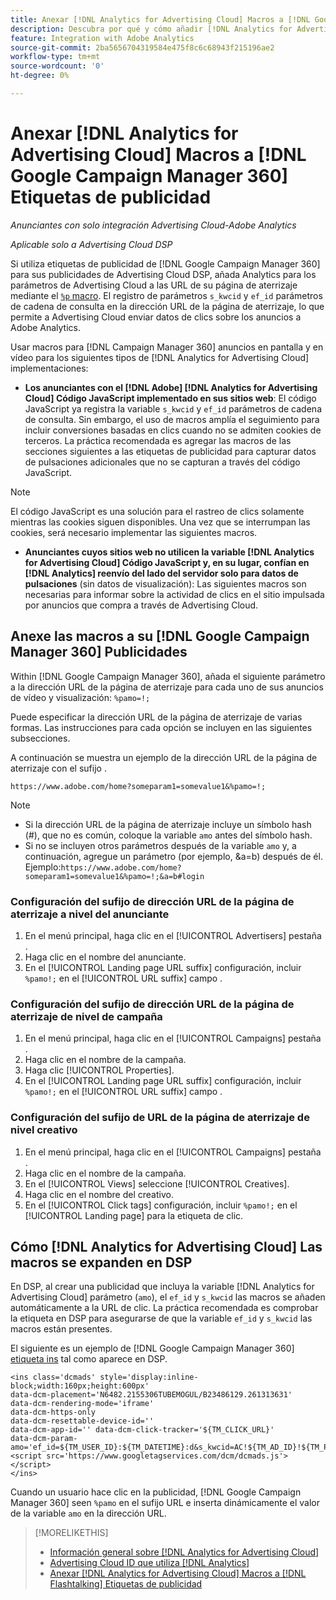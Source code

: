 ```yaml
---
title: Anexar [!DNL Analytics for Advertising Cloud] Macros a [!DNL Google Campaign Manager 360] Etiquetas de publicidad
description: Descubra por qué y cómo añadir [!DNL Analytics for Advertising Cloud] macros a su [!DNL Google Campaign Manager 360] etiquetas de publicidad
feature: Integration with Adobe Analytics
source-git-commit: 2ba5656704319584e475f8c6c68943f215196ae2
workflow-type: tm+mt
source-wordcount: '0'
ht-degree: 0%

---
```


# Anexar [!DNL Analytics for Advertising Cloud] Macros a [!DNL Google Campaign Manager 360] Etiquetas de publicidad

*Anunciantes con solo integración Advertising Cloud-Adobe Analytics*

*Aplicable solo a Advertising Cloud DSP*

Si utiliza etiquetas de publicidad de [!DNL Google Campaign Manager 360] para sus publicidades de Advertising Cloud DSP, añada Analytics para los parámetros de Advertising Cloud a las URL de su página de aterrizaje mediante el [`%p` macro](https://support.google.com/campaignmanager/table/6096962). El registro de parámetros `s_kwcid` y `ef_id` parámetros de cadena de consulta en la dirección URL de la página de aterrizaje, lo que permite a Advertising Cloud enviar datos de clics sobre los anuncios a Adobe Analytics.

Usar macros para [!DNL Campaign Manager 360] anuncios en pantalla y en vídeo para los siguientes tipos de [!DNL Analytics for Advertising Cloud] implementaciones:

* **Los anunciantes con el [!DNL Adobe] [!DNL Analytics for Advertising Cloud] Código JavaScript implementado en sus sitios web**: El código JavaScript ya registra la variable `s_kwcid` y `ef_id` parámetros de cadena de consulta. Sin embargo, el uso de macros amplía el seguimiento para incluir conversiones basadas en clics cuando no se admiten cookies de terceros. La práctica recomendada es agregar las macros de las secciones siguientes a las etiquetas de publicidad para capturar datos de pulsaciones adicionales que no se capturan a través del código JavaScript.

>[!NOTE]
>
>El código JavaScript es una solución para el rastreo de clics solamente mientras las cookies siguen disponibles. Una vez que se interrumpan las cookies, será necesario implementar las siguientes macros.

* **Anunciantes cuyos sitios web no utilicen la variable [!DNL Analytics for Advertising Cloud] Código JavaScript y, en su lugar, confían en [!DNL Analytics] reenvío del lado del servidor solo para datos de pulsaciones** (sin datos de visualización): Las siguientes macros son necesarias para informar sobre la actividad de clics en el sitio impulsada por anuncios que compra a través de Advertising Cloud.

## Anexe las macros a su [!DNL Google Campaign Manager 360] Publicidades

Within [!DNL Google Campaign Manager 360], añada el siguiente parámetro a la dirección URL de la página de aterrizaje para cada uno de sus anuncios de vídeo y visualización: `%pamo=!;`

Puede especificar la dirección URL de la página de aterrizaje de varias formas. Las instrucciones para cada opción se incluyen en las siguientes subsecciones.

A continuación se muestra un ejemplo de la dirección URL de la página de aterrizaje con el sufijo .

```
https://www.adobe.com/home?someparam1=somevalue1&%pamo=!;
```

>[!NOTE]
>
>
>* Si la dirección URL de la página de aterrizaje incluye un símbolo hash (#), que no es común, coloque la variable `amo` antes del símbolo hash.
>* Si no se incluyen otros parámetros después de la variable `amo` y, a continuación, agregue un parámetro (por ejemplo, &amp;a=b) después de él. Ejemplo:`https://www.adobe.com/home?someparam1=somevalue1&%pamo=!;&a=b#login`


### Configuración del sufijo de dirección URL de la página de aterrizaje a nivel del anunciante

1. En el menú principal, haga clic en el [!UICONTROL Advertisers] pestaña .
1. Haga clic en el nombre del anunciante.
1. En el [!UICONTROL Landing page URL suffix] configuración, incluir `%pamo!;` en el [!UICONTROL URL suffix] campo .

### Configuración del sufijo de dirección URL de la página de aterrizaje de nivel de campaña

1. En el menú principal, haga clic en el [!UICONTROL Campaigns] pestaña .
1. Haga clic en el nombre de la campaña.
1. Haga clic [!UICONTROL Properties].
1. En el [!UICONTROL Landing page URL suffix] configuración, incluir `%pamo!;` en el [!UICONTROL URL suffix] campo .

### Configuración del sufijo de URL de la página de aterrizaje de nivel creativo

1. En el menú principal, haga clic en el [!UICONTROL Campaigns] pestaña .
1. Haga clic en el nombre de la campaña.
1. En el [!UICONTROL Views] seleccione [!UICONTROL Creatives].
1. Haga clic en el nombre del creativo.
1. En el [!UICONTROL Click tags] configuración, incluir `%pamo!;` en el [!UICONTROL Landing page] para la etiqueta de clic.

## Cómo [!DNL Analytics for Advertising Cloud] Las macros se expanden en DSP

En DSP, al crear una publicidad que incluya la variable [!DNL Analytics for Advertising Cloud] parámetro (`amo`), el `ef_id` y `s_kwcid` las macros se añaden automáticamente a la URL de clic. La práctica recomendada es comprobar la etiqueta en DSP para asegurarse de que la variable `ef_id` y `s_kwcid` las macros están presentes.

El siguiente es un ejemplo de [!DNL Google Campaign Manager 360] [etiqueta ins](https://support.google.com/campaignmanager/answer/6080468) tal como aparece en DSP.

```
<ins class='dcmads' style='display:inline-block;width:160px;height:600px'
data-dcm-placement='N6482.2155306TUBEMOGUL/B23486129.261313631'
data-dcm-rendering-mode='iframe'
data-dcm-https-only
data-dcm-resettable-device-id=''
data-dcm-app-id='' data-dcm-click-tracker='${TM_CLICK_URL}'
data-dcm-param-amo='ef_id=${TM_USER_ID}:${TM_DATETIME}:d&s_kwcid=AC!${TM_AD_ID}!${TM_PLACEMENT_ID}'>
<script src='https://www.googletagservices.com/dcm/dcmads.js'></script>
</ins>
```

Cuando un usuario hace clic en la publicidad, [!DNL Google Campaign Manager 360] seen `%pamo` en el sufijo URL e inserta dinámicamente el valor de la variable `amo` en la dirección URL.


>[!MORELIKETHIS]
>
>* [Información general sobre [!DNL Analytics for Advertising Cloud]](overview.md)
>* [Advertising Cloud ID que utiliza [!DNL Analytics]](/help/integrations/analytics/ids.md)
>* [Anexar [!DNL Analytics for Advertising Cloud] Macros a [!DNL Flashtalking] Etiquetas de publicidad](macros-flashtalking.md)

